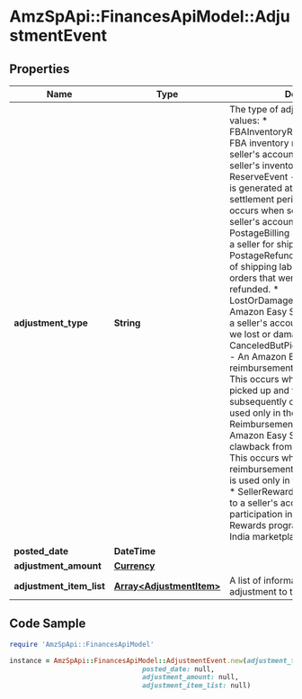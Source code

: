 # AmzSpApi::FinancesApiModel::AdjustmentEvent

## Properties

Name | Type | Description | Notes
------------ | ------------- | ------------- | -------------
**adjustment_type** | **String** | The type of adjustment.  Possible values:  * FBAInventoryReimbursement - An FBA inventory reimbursement to a seller&#39;s account. This occurs if a seller&#39;s inventory is damaged.  * ReserveEvent - A reserve event that is generated at the time of a settlement period closing. This occurs when some money from a seller&#39;s account is held back.  * PostageBilling - The amount paid by a seller for shipping labels.  * PostageRefund - The reimbursement of shipping labels purchased for orders that were canceled or refunded.  * LostOrDamagedReimbursement - An Amazon Easy Ship reimbursement to a seller&#39;s account for a package that we lost or damaged.  * CanceledButPickedUpReimbursement - An Amazon Easy Ship reimbursement to a seller&#39;s account. This occurs when a package is picked up and the order is subsequently canceled. This value is used only in the India marketplace.  * ReimbursementClawback - An Amazon Easy Ship reimbursement clawback from a seller&#39;s account. This occurs when a prior reimbursement is reversed. This value is used only in the India marketplace.  * SellerRewards - An award credited to a seller&#39;s account for their participation in an offer in the Seller Rewards program. Applies only to the India marketplace. | [optional] 
**posted_date** | **DateTime** |  | [optional] 
**adjustment_amount** | [**Currency**](Currency.md) |  | [optional] 
**adjustment_item_list** | [**Array&lt;AdjustmentItem&gt;**](AdjustmentItem.md) | A list of information about items in an adjustment to the seller&#39;s account. | [optional] 

## Code Sample

```ruby
require 'AmzSpApi::FinancesApiModel'

instance = AmzSpApi::FinancesApiModel::AdjustmentEvent.new(adjustment_type: null,
                                 posted_date: null,
                                 adjustment_amount: null,
                                 adjustment_item_list: null)
```


